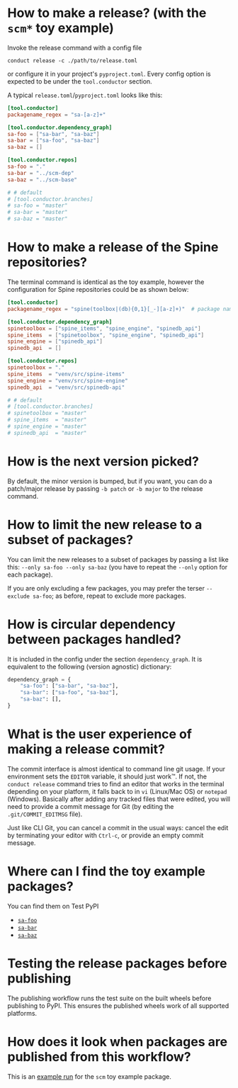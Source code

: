 # How to make a release? (with the `scm*` toy example)
Invoke the release command with a config file
```shell
conduct release -c ./path/to/release.toml
```
or configure it in your project's `pyproject.toml`.  Every config
option is expected to be under the `tool.conductor` section.

A typical `release.toml`/`pyproject.toml` looks like this:
```toml
[tool.conductor]
packagename_regex = "sa-[a-z]+"

[tool.conductor.dependency_graph]
sa-foo = ["sa-bar", "sa-baz"]
sa-bar = ["sa-foo", "sa-baz"]
sa-baz = []

[tool.conductor.repos]
sa-foo = "."
sa-bar = "../scm-dep"
sa-baz = "../scm-base"

# # default
# [tool.conductor.branches]
# sa-foo = "master"
# sa-bar = "master"
# sa-baz = "master"
```

# How to make a release of the Spine repositories?
The terminal command is identical as the toy example, however the
configuration for Spine repositories could be as shown below:
```toml
[tool.conductor]
packagename_regex = "spine(toolbox|(db){0,1}[_-][a-z]+)"  # package name on PyPI

[tool.conductor.dependency_graph]
spinetoolbox = ["spine_items", "spine_engine", "spinedb_api"]
spine_items  = ["spinetoolbox", "spine_engine", "spinedb_api"]
spine_engine = ["spinedb_api"]
spinedb_api  = []

[tool.conductor.repos]
spinetoolbox = "."
spine_items  = "venv/src/spine-items"
spine_engine = "venv/src/spine-engine"
spinedb_api  = "venv/src/spinedb-api"

# # default
# [tool.conductor.branches]
# spinetoolbox = "master"
# spine_items  = "master"
# spine_engine = "master"
# spinedb_api  = "master"
```

# How is the next version picked?
By default, the minor version is bumped, but if you want, you can do a
patch/major release by passing `-b patch` or `-b major` to the release
command.

# How to limit the new release to a subset of packages?
You can limit the new releases to a subset of packages by passing a
list like this: `--only sa-foo --only sa-baz` (you have to repeat the
`--only` option for each package).

If you are only excluding a few packages, you may prefer the terser
`--exclude sa-foo`; as before, repeat to exclude more packages.

# How is circular dependency between packages handled?
It is included in the config under the section `dependency_graph`.  It
is equivalent to the following (version agnostic) dictionary:
```python
dependency_graph = {
    "sa-foo": ["sa-bar", "sa-baz"],
    "sa-bar": ["sa-foo", "sa-baz"],
    "sa-baz": [],
}
```

# What is the user experience of making a release commit?
The commit interface is almost identical to command line git usage.
If your environment sets the `EDITOR` variable, it should just work™.
If not, the `conduct release` command tries to find an editor that
works in the terminal depending on your platform, it falls back to in
`vi` (Linux/Mac OS) or `notepad` (Windows).  Basically after adding
any tracked files that were edited, you will need to provide a commit
message for Git (by editing the `.git/COMMIT_EDITMSG` file).

Just like CLI Git, you can cancel a commit in the usual ways: cancel
the edit by terminating your editor with `Ctrl-c`, or provide an empty
commit message.

# Where can I find the toy example packages?
You can find them on Test PyPI
- [`sa-foo`](https://test.pypi.org/project/sa-foo/#history)
- [`sa-bar`](https://test.pypi.org/project/sa-bar/#history)
- [`sa-baz`](https://test.pypi.org/project/sa-baz/#history)

# Testing the release packages before publishing
The publishing workflow runs the test suite on the built wheels before
publishing to PyPI.  This ensures the published wheels work of all
supported platforms.

# How does it look when packages are published from this workflow?
This is an [example
run](https://github.com/suvayu/scm/actions/runs/5256852022) for the
`scm` toy example package.
